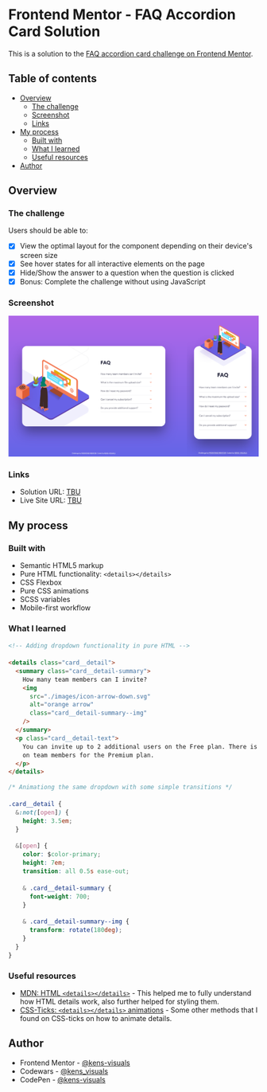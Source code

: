 # Frontend Mentor - FAQ Accordion Card Solution

This is a solution to the [FAQ accordion card challenge on Frontend Mentor](https://www.frontendmentor.io/challenges/faq-accordion-card-XlyjD0Oam).

## Table of contents

- [Overview](#overview)
  - [The challenge](#the-challenge)
  - [Screenshot](#screenshot)
  - [Links](#links)
- [My process](#my-process)
  - [Built with](#built-with)
  - [What I learned](#what-i-learned)
  - [Useful resources](#useful-resources)
- [Author](#author)

## Overview

### The challenge

Users should be able to:

- [x] View the optimal layout for the component depending on their device's screen size
- [x] See hover states for all interactive elements on the page
- [x] Hide/Show the answer to a question when the question is clicked
- [x] Bonus: Complete the challenge without using JavaScript

### Screenshot

![screenshot](./images/screenshot.png)

### Links

- Solution URL: [TBU](https://your-solution-url.com)
- Live Site URL: [TBU](https://your-live-site-url.com)

## My process

### Built with

- Semantic HTML5 markup
- Pure HTML functionality: `<details></details>`
- CSS Flexbox
- Pure CSS animations
- SCSS variables
- Mobile-first workflow

### What I learned

```html
<!-- Adding dropdown functionality in pure HTML -->

<details class="card__detail">
  <summary class="card__detail-summary">
    How many team members can I invite?
    <img
      src="./images/icon-arrow-down.svg"
      alt="orange arrow"
      class="card__detail-summary--img"
    />
  </summary>
  <p class="card__detail-text">
    You can invite up to 2 additional users on the Free plan. There is no limit
    on team members for the Premium plan.
  </p>
</details>
```

```css
/* Animationg the same dropdown with some simple transitions */

.card__detail {
  &:not([open]) {
    height: 3.5em;
  }

  &[open] {
    color: $color-primary;
    height: 7em;
    transition: all 0.5s ease-out;

    & .card__detail-summary {
      font-weight: 700;
    }

    & .card__detail-summary--img {
      transform: rotate(180deg);
    }
  }
}
```

### Useful resources

- [MDN: HTML `<details></details>`](https://developer.mozilla.org/en-US/docs/Web/HTML/Element/details) - This helped me to fully understand how HTML details work, also further helped for styling them.
- [CSS-Ticks: `<details></details>` animations](https://css-tricks.com/how-to-animate-the-details-element/) - Some other methods that I found on CSS-ticks on how to animate details.

## Author

- Frontend Mentor - [@kens-visuals](https://www.frontendmentor.io/profile/kens-visuals)
- Codewars - [@kens_visuals](https://www.codewars.com/users/kens_visuals)
- CodePen - [@kens-visuals](https://codepen.io/kens-visuals)
